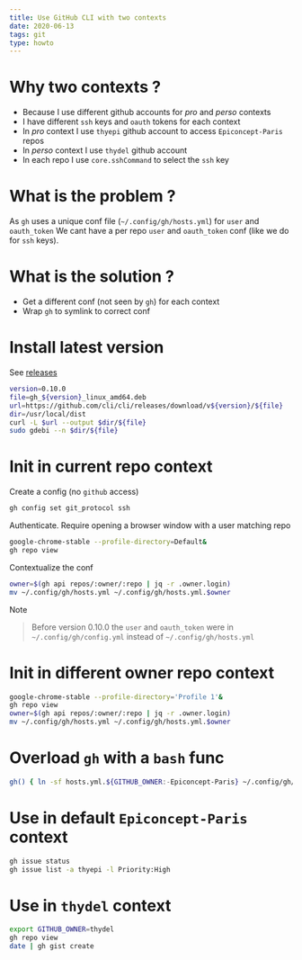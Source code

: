 ```yaml
---
title: Use GitHub CLI with two contexts
date: 2020-06-13
tags: git
type: howto
---
```


# Why two contexts ?

- Because I use different github accounts for *pro* and *perso* contexts
- I have different `ssh` keys and `oauth` tokens for each context
- In *pro* context I use `thyepi` github account to access `Epiconcept-Paris` repos
- In *perso* context I use `thydel` github account
- In each repo I use `core.sshCommand` to select the `ssh` key

# What is the problem ?

As `gh` uses a unique conf file (`~/.config/gh/hosts.yml`) for `user`
and `oauth_token` We cant have a per repo `user` and `oauth_token`
conf (like we do for `ssh` keys).

# What is the solution ?

- Get a different conf (not seen by `gh`) for each context
- Wrap `gh` to symlink to correct conf

# Install latest version

See [releases](https://github.com/cli/cli/releases "github.com")

```bash
version=0.10.0
file=gh_${version}_linux_amd64.deb
url=https://github.com/cli/cli/releases/download/v${version}/${file}
dir=/usr/local/dist
curl -L $url --output $dir/${file}
sudo gdebi --n $dir/${file}
```

# Init in current repo context

Create a config (no `github` access)

```bash
gh config set git_protocol ssh
```

Authenticate. Require opening a browser window with a user matching
repo

```bash
google-chrome-stable --profile-directory=Default&
gh repo view
```

Contextualize the conf

```bash
owner=$(gh api repos/:owner/:repo | jq -r .owner.login)
mv ~/.config/gh/hosts.yml ~/.config/gh/hosts.yml.$owner
```

Note

> Before version 0.10.0 the `user` and `oauth_token` were in
> `~/.config/gh/config.yml` instead of `~/.config/gh/hosts.yml`

# Init in different owner repo context

```bash
google-chrome-stable --profile-directory='Profile 1'&
gh repo view
owner=$(gh api repos/:owner/:repo | jq -r .owner.login)
mv ~/.config/gh/hosts.yml ~/.config/gh/hosts.yml.$owner
```

# Overload `gh` with a `bash` func

```bash
gh() { ln -sf hosts.yml.${GITHUB_OWNER:-Epiconcept-Paris} ~/.config/gh/hosts.yml; command gh "$@"; }
```

# Use in default `Epiconcept-Paris` context

```bash
gh issue status
gh issue list -a thyepi -l Priority:High
```

# Use in `thydel` context

```bash
export GITHUB_OWNER=thydel
gh repo view
date | gh gist create
```
